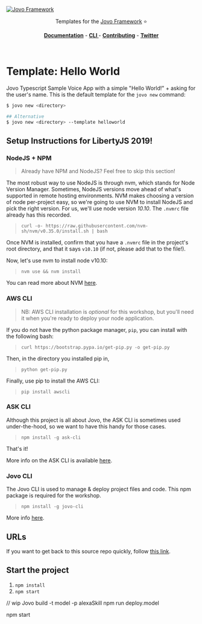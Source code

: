 [![Jovo Framework](https://www.jovo.tech/img/github-logo.png)](https://www.jovo.tech)

<p align="center">Templates for the <a href="https://github.com/jovotech/jovo-framework-nodejs">Jovo Framework</a> ⭐️</p>

<p align="center">
<a href="https://www.jovo.tech/framework/docs/"><strong>Documentation</strong></a> -
<a href="https://github.com/jovotech/jovo-cli"><strong>CLI </strong></a> - <a href="https://github.com/jovotech/jovo-framework-nodejs/blob/master/CONTRIBUTING.md"><strong>Contributing</strong></a> - <a href="https://twitter.com/jovotech"><strong>Twitter</strong></a></p>
<br/>

# Template: Hello World

Jovo Typescript Sample Voice App with a simple "Hello World!" + asking for the user's name. This is the default template for the `jovo new` command:

```sh
$ jovo new <directory>

## Alternative
$ jovo new <directory> --template helloworld
```

## Setup Instructions for LibertyJS 2019!


### NodeJS + NPM

>Already have NPM and NodeJS? Feel free to skip this section!

The most robust way to use NodeJS is through nvm, which stands for Node Version Manager.
Sometimes, NodeJS versions move ahead of what's supported in remote hosting environments. NVM makes choosing a version of node per-project easy, so we're going to use NVM to install NodeJS and pick the right version. For us, we'll use node version _10.10_. The `.nvmrc` file already has this recorded.

>`curl -o- https://raw.githubusercontent.com/nvm-sh/nvm/v0.35.0/install.sh | bash`

Once NVM is installed, confirm that you have a `.nvmrc` file in the project's root directory, and that it says `v10.10` (if not, please add that to the file!).

Now, let's use nvm to install node v10.10:
>`nvm use && nvm install`

You can read more about NVM [here](https://github.com/nvm-sh/nvm).

### AWS CLI

>NB: AWS CLI installation is _optional_ for this workshop, but you'll need it when you're ready to deploy your node application.

If you do not have the python package manager, `pip`, you can install with the following bash:

>`curl https://bootstrap.pypa.io/get-pip.py -o get-pip.py`

Then, in the directory you installed pip in,
>`python get-pip.py`

Finally, use pip to install the AWS CLI:
>`pip install awscli`


### ASK CLI

Although this project is all about Jovo, the ASK CLI is sometimes used under-the-hood, so we want to have this handy for those cases.

>`npm install -g ask-cli`

That's it!

More info on the ASK CLI is available [here](https://developer.amazon.com/docs/smapi/quick-start-alexa-skills-kit-command-line-interface.html).


### Jovo CLI

The Jovo CLI is used to manage & deploy project files and code. This npm package is required for the workshop.

>`npm install -g jovo-cli`

More info [here](https://github.com/jovotech/jovo-cli).


## URLs

If you want to get back to this source repo quickly, follow [this link](https://github.com/Jefftopia/libertyjs-2019-jovo).


## Start the project

1. `npm install`
2. `npm start`


// wip
Jovo build -t model -p alexaSkill
npm run deploy.model

npm start
